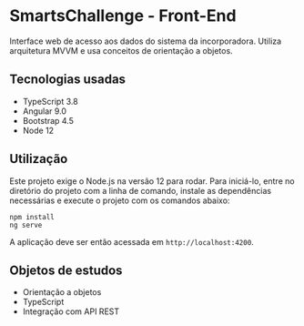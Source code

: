 # SmartsChallenge - Front-End
Interface web de acesso aos dados do sistema da incorporadora.
Utiliza arquitetura MVVM e usa conceitos de orientação a objetos.

## Tecnologias usadas
- TypeScript 3.8
- Angular 9.0
- Bootstrap 4.5
- Node 12

## Utilização
Este projeto exige o Node.js na versão 12 para rodar. Para iniciá-lo, entre
no diretório do projeto com a linha de comando, instale as dependências necessárias
e execute o projeto com os comandos abaixo:
```
npm install
ng serve
```
A aplicação deve ser então acessada em `http://localhost:4200`.

## Objetos de estudos
- Orientação a objetos
- TypeScript
- Integração com API REST